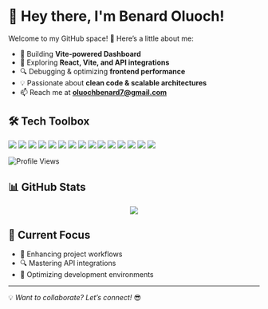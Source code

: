 # 👋 Hey there, I'm Benard Oluoch!

Welcome to my GitHub space! 🚀 Here’s a little about me:

- 🔧 Building **Vite-powered Dashboard**
- 🌱 Exploring **React, Vite, and API integrations**
- 🔍 Debugging & optimizing **frontend performance**
- 💡 Passionate about **clean code & scalable architectures**
- 📫 Reach me at **oluochbenard7@gmail.com**

## 🛠 Tech Toolbox
<p align="left">
  <img src="https://img.shields.io/badge/React-20232A?style=flat&logo=react&logoColor=61DAFB" />
  <img src="https://img.shields.io/badge/Vite-646CFF?style=flat&logo=vite&logoColor=white" />
  <img src="https://img.shields.io/badge/JavaScript-F7DF1E?style=flat&logo=javascript&logoColor=black" />
  <img src="https://img.shields.io/badge/TypeScript-3178C6?style=flat&logo=typescript&logoColor=white" />
  <img src="https://img.shields.io/badge/Git-F05032?style=flat&logo=git&logoColor=white" />
  <img src="https://img.shields.io/badge/GitHub-181717?style=flat&logo=github&logoColor=white" />
  <img src="https://img.shields.io/badge/Node.js-339933?style=flat&logo=node.js&logoColor=white" />
  <img src="https://img.shields.io/badge/Axios-5A29E4?style=flat&logo=axios&logoColor=white" />
  <img src="https://img.shields.io/badge/HTML5-E34F26?style=flat&logo=html5&logoColor=white" />
  <img src="https://img.shields.io/badge/CSS3-1572B6?style=flat&logo=css3&logoColor=white" />
  <img src="https://img.shields.io/badge/Python-1572B6?style=flat&logo=css3&logoColor=white" />
  <img src="https://img.shields.io/badge/Vercel-1572B6?style=flat&logo=css3&logoColor=white" />
  <img src="https://img.shields.io/badge/Netlify-1572B6?style=flat&logo=css3&logoColor=white" />
  <img src="https://img.shields.io/badge/Next.js-1572B6?style=flat&logo=css3&logoColor=white" />
  <img src="https://img.shields.io/badge/Firebase-1572B6?style=flat&logo=css3&logoColor=white" />
  
  
</p>

![Profile Views](https://komarev.com/ghpvc/?username=OluochBen&color=blue)

## 📊 GitHub Stats
<p align="center">
  <img src="https://github-readme-stats.vercel.app/api?username=OluochBen&show_icons=true&theme=radical" />
</p>

## 🎯 Current Focus
- 🚀 Enhancing project workflows
- 🔍 Mastering API integrations
- 🔧 Optimizing development environments

---

💡 *Want to collaborate? Let’s connect!* 😎
